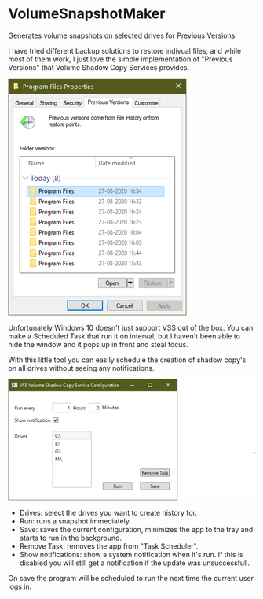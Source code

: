 # VolumeSnapshotMaker
Generates volume snapshots on selected drives for Previous Versions

I have tried different backup solutions to restore indivual files, and while most of them work, I just love the simple implementation of "Previous Versions" that Volume Shadow Copy Services provides.

![](previous%20versions.png)

Unfortunately Windows 10 doesn't just support VSS out of the box. You can make a Scheduled Task that run it on interval, but I haven't been able to hide the window and it pops up in front and steal focus.

With this little tool you can easily schedule the creation of shadow copy's on all drives without seeing any notifications.

![](Screenshot.png)

* Drives: select the drives you want to create history for.
* Run: runs a snapshot immediately.
* Save: saves the current configuration, minimizes the app to the tray and starts to run in the background.
* Remove Task: removes the app from "Task Scheduler".
* Show notifications: show a system notification when it's run. If this is disabled you will still get a notification if the update was unsuccessfull.

On save the program will be scheduled to run the next time the current user logs in.